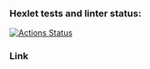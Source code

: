 ### Hexlet tests and linter status:
[![Actions Status](https://github.com/lisa-gold/python-project-83/actions/workflows/hexlet-check.yml/badge.svg)](https://github.com/lisa-gold/python-project-83/actions)

### Link